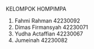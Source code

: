 KELOMPOK HOMPIMPA
1. Fahmi Rahman 42230092
2. Dimas Firmansyah 42230071
3. Yudha Actaffian 42230067
4. Jumeinah 42230082
